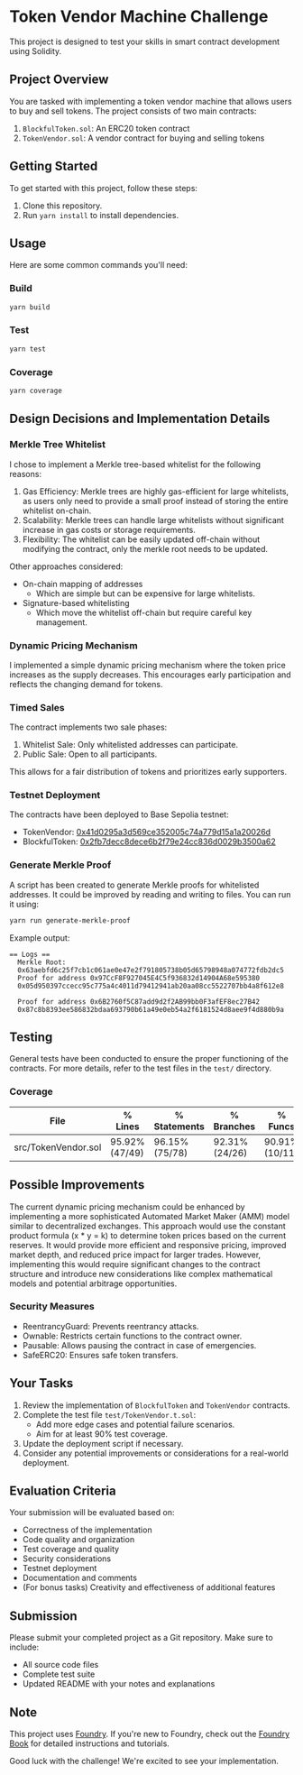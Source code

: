 # Token Vendor Machine Challenge

This project is designed to test your skills in smart contract development using Solidity.

## Project Overview

You are tasked with implementing a token vendor machine that allows users to buy and sell tokens. The project consists
of two main contracts:

1. `BlockfulToken.sol`: An ERC20 token contract
2. `TokenVendor.sol`: A vendor contract for buying and selling tokens

## Getting Started

To get started with this project, follow these steps:

1. Clone this repository.
2. Run `yarn install` to install dependencies.

## Usage

Here are some common commands you'll need:

### Build

```sh
yarn build
```

### Test

```sh
yarn test
```

### Coverage

```sh
yarn coverage
```

## Design Decisions and Implementation Details

### Merkle Tree Whitelist

I chose to implement a Merkle tree-based whitelist for the following reasons:

1. Gas Efficiency: Merkle trees are highly gas-efficient for large whitelists, as users only need to provide a small
   proof instead of storing the entire whitelist on-chain.
2. Scalability: Merkle trees can handle large whitelists without significant increase in gas costs or storage
   requirements.
3. Flexibility: The whitelist can be easily updated off-chain without modifying the contract, only the merkle root needs
   to be updated.

Other approaches considered:

- On-chain mapping of addresses
  - Which are simple but can be expensive for large whitelists.
- Signature-based whitelisting
  - Which move the whitelist off-chain but require careful key management.

### Dynamic Pricing Mechanism

I implemented a simple dynamic pricing mechanism where the token price increases as the supply decreases. This
encourages early participation and reflects the changing demand for tokens.

### Timed Sales

The contract implements two sale phases:

1. Whitelist Sale: Only whitelisted addresses can participate.
2. Public Sale: Open to all participants.

This allows for a fair distribution of tokens and prioritizes early supporters.

### Testnet Deployment

The contracts have been deployed to Base Sepolia testnet:

- TokenVendor:
  [0x41d0295a3d569ce352005c74a779d15a1a20026d](https://sepolia.basescan.org/address/0x41d0295a3d569ce352005c74a779d15a1a20026d)
- BlockfulToken:
  [0x2fb7decc8dece6b2f79e24cc836d0029b3500a62](https://sepolia.basescan.org/address/0x2fb7decc8dece6b2f79e24cc836d0029b3500a62)

### Generate Merkle Proof

A script has been created to generate Merkle proofs for whitelisted addresses. It could be improved by reading and
writing to files. You can run it using:

```sh
yarn run generate-merkle-proof
```

Example output:

```
== Logs ==
  Merkle Root:
  0x63aebfd6c25f7cb1c061ae0e47e2f791805738b05d65798948a074772fdb2dc5
  Proof for address 0x97CcF8F927045E4C5f936832d14904A68e595380
  0x05d950397ccecc95c775a4c4011d79412941ab20aa08cc5522707bb4a8f612e8

  Proof for address 0x6B2760f5C87add9d2f2AB99bb0F3afEF8ec27B42
  0x87c8b8393ee586832bdaa693790b61a49e0eb54a2f6181524d8aee9f4d880b9a
```

## Testing

General tests have been conducted to ensure the proper functioning of the contracts. For more details, refer to the test
files in the `test/` directory.

### Coverage

| File                | % Lines        | % Statements   | % Branches     | % Funcs        |
| ------------------- | -------------- | -------------- | -------------- | -------------- |
| src/TokenVendor.sol | 95.92% (47/49) | 96.15% (75/78) | 92.31% (24/26) | 90.91% (10/11) |

## Possible Improvements

The current dynamic pricing mechanism could be enhanced by implementing a more sophisticated Automated Market Maker
(AMM) model similar to decentralized exchanges. This approach would use the constant product formula (x \* y = k) to
determine token prices based on the current reserves. It would provide more efficient and responsive pricing, improved
market depth, and reduced price impact for larger trades. However, implementing this would require significant changes
to the contract structure and introduce new considerations like complex mathematical models and potential arbitrage
opportunities.

### Security Measures

- ReentrancyGuard: Prevents reentrancy attacks.
- Ownable: Restricts certain functions to the contract owner.
- Pausable: Allows pausing the contract in case of emergencies.
- SafeERC20: Ensures safe token transfers.

## Your Tasks

1. Review the implementation of `BlockfulToken` and `TokenVendor` contracts.
2. Complete the test file `test/TokenVendor.t.sol`:
   - Add more edge cases and potential failure scenarios.
   - Aim for at least 90% test coverage.
3. Update the deployment script if necessary.
4. Consider any potential improvements or considerations for a real-world deployment.

## Evaluation Criteria

Your submission will be evaluated based on:

- Correctness of the implementation
- Code quality and organization
- Test coverage and quality
- Security considerations
- Testnet deployment
- Documentation and comments
- (For bonus tasks) Creativity and effectiveness of additional features

## Submission

Please submit your completed project as a Git repository. Make sure to include:

- All source code files
- Complete test suite
- Updated README with your notes and explanations

## Note

This project uses [Foundry](https://getfoundry.sh/). If you're new to Foundry, check out the
[Foundry Book](https://book.getfoundry.sh/) for detailed instructions and tutorials.

Good luck with the challenge! We're excited to see your implementation.
